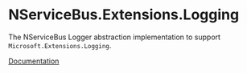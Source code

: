 # NServiceBus.Extensions.Logging

The NServiceBus Logger abstraction implementation to support `Microsoft.Extensions.Logging`.

[Documentation](https://docs.particular.net/nservicebus/logging/extensions-logging)

